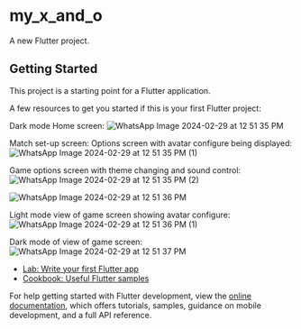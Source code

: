 # my_x_and_o

A new Flutter project.

## Getting Started

This project is a starting point for a Flutter application.

A few resources to get you started if this is your first Flutter project:

Dark mode Home screen:
![WhatsApp Image 2024-02-29 at 12 51 35 PM](https://github.com/mayoritua07/my_x_and_o/assets/122986498/32156c49-0d9e-49f8-9d9b-902af8282e18)

Match set-up screen:
Options screen with avatar configure being displayed:
![WhatsApp Image 2024-02-29 at 12 51 35 PM (1)](https://github.com/mayoritua07/my_x_and_o/assets/122986498/2922e904-1089-4335-9503-1dafbe401f3d)

Game options screen with theme changing and sound control:
![WhatsApp Image 2024-02-29 at 12 51 35 PM (2)](https://github.com/mayoritua07/my_x_and_o/assets/122986498/a1c16884-1a6a-47f7-9162-103a497bcf56)


![WhatsApp Image 2024-02-29 at 12 51 36 PM](https://github.com/mayoritua07/my_x_and_o/assets/122986498/905b45d7-3d1a-41b4-a984-26e79ffa37ef)

Light mode view of game screen showing avatar configure:
![WhatsApp Image 2024-02-29 at 12 51 36 PM (1)](https://github.com/mayoritua07/my_x_and_o/assets/122986498/aba68932-0b95-4244-83be-ddab554c1de4)

Dark mode of view of game screen:
![WhatsApp Image 2024-02-29 at 12 51 37 PM](https://github.com/mayoritua07/my_x_and_o/assets/122986498/a96017b6-5b06-4c50-ae87-72c58fe5c180)

- [Lab: Write your first Flutter app](https://docs.flutter.dev/get-started/codelab)
- [Cookbook: Useful Flutter samples](https://docs.flutter.dev/cookbook)

For help getting started with Flutter development, view the
[online documentation](https://docs.flutter.dev/), which offers tutorials,
samples, guidance on mobile development, and a full API reference.
